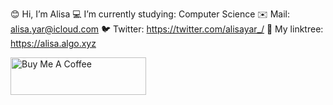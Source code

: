 😊 Hi, I’m Alisa
💻 I’m currently studying: Computer Science
✉️ Mail: alisa.yar@icloud.com 
🐦 Twitter: https://twitter.com/alisayar_/
🌱 My linktree: https://alisa.algo.xyz

<a href="https://www.buymeacoffee.com/alisa.algo" target="_blank"><img src="https://cdn.buymeacoffee.com/buttons/v2/default-yellow.png" alt="Buy Me A Coffee" style="height: 60px !important;width: 217px !important;" ></a>

<!---
alisa-yar/alisa-yar is a ✨ special ✨ repository because its `README.md` (this file) appears on your GitHub 
You can click the Preview link to take a look at your changes.
--->
